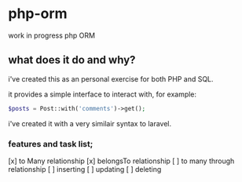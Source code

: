 # php-orm
work in progress php ORM

## what does it do and why?
i've created this as an personal exercise for both PHP and SQL.

it provides a simple interface to interact with, for example:
```php
$posts = Post::with('comments')->get();
```
i've created it with a very similair syntax to laravel.


### features and task list;
[x] to Many relationship
[x] belongsTo relationship
[ ] to many through relationship
[ ] inserting
[ ] updating
[ ] deleting
